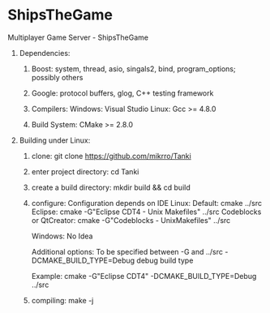 ShipsTheGame
=====

Multiplayer Game Server - ShipsTheGame

1. Dependencies:
	1. Boost:
		system, thread, asio, singals2, bind, program_options; possibly others

	2. Google:
		protocol buffers, glog, C++ testing framework

	3. Compilers:
		Windows: Visual Studio
		Linux:	 Gcc >= 4.8.0

	4. Build System:
		CMake >= 2.8.0

2. Building under Linux:
	1. clone: git clone https://github.com/mikrro/Tanki
	2. enter project directory: cd Tanki
	3. create a build directory: mkdir build && cd build
	4. configure: Configuration depends on IDE
		Linux:
			Default: cmake ../src
			Eclipse: cmake -G"Eclipse CDT4 - Unix Makefiles" ../src
			Codeblocks or QtCreator: cmake -G"Codeblocks - UnixMakefiles" ../src
		
		Windows:
			No Idea

		Additional options: 
			To be specified between -G and ../src
			-DCMAKE_BUILD_TYPE=Debug	debug build type

		Example:
			cmake -G"Eclipse CDT4" -DCMAKE_BUILD_TYPE=Debug ../src

	5. compiling:
		make -j<number of threads> 		
		
		 
